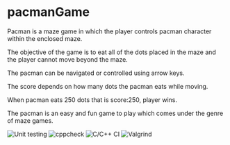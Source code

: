 # pacmanGame 
Pacman is a maze game in which the player controls pacman character within the enclosed maze. 

The objective of the game is to eat all of the dots placed in the maze and the player cannot move beyond the maze. 

The pacman can be navigated or controlled using arrow keys.

The score depends on how many dots the pacman eats while moving.

When pacman eats 250 dots that is score:250, player wins.

The pacman is an easy and fun game to play which comes under the genre of maze games.

![Unit testing](https://github.com/stepin105171/pacmanGame/workflows/Unit%20testing/badge.svg)
![cppcheck](https://github.com/stepin105171/pacmanGame/workflows/cppcheck/badge.svg)
![C/C++ CI](https://github.com/stepin105171/pacmanGame/workflows/C/C++%20CI/badge.svg)
![Valgrind](https://github.com/stepin105171/pacmanGame/workflows/Valgrind/badge.svg)
